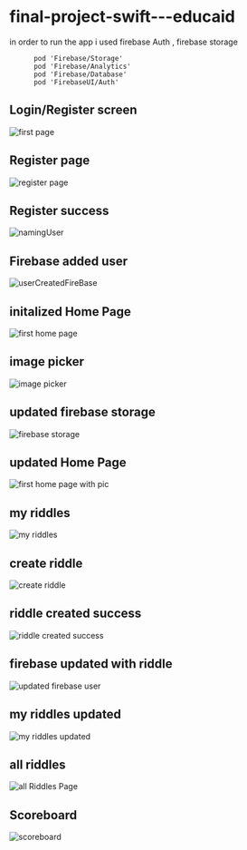 # final-project-swift---educaid

in order to run the app i used firebase Auth , firebase storage 
```
      pod 'Firebase/Storage'
      pod 'Firebase/Analytics'
      pod 'Firebase/Database'
      pod 'FirebaseUI/Auth'
```

## Login/Register screen
![first page](https://user-images.githubusercontent.com/74798510/124409661-6d410800-dd51-11eb-8b79-a2910bb029ca.png)


## Register page
![register page](https://user-images.githubusercontent.com/74798510/124409676-6fa36200-dd51-11eb-9da5-5cf59a519c9c.png)
 
 
## Register success
![namingUser](https://user-images.githubusercontent.com/74798510/124409675-6f0acb80-dd51-11eb-9115-cd7b121e8fdd.png)

## Firebase added user
![userCreatedFireBase](https://user-images.githubusercontent.com/74798510/124410498-497ec180-dd53-11eb-937c-f3ffdbbca6b4.png)

## initalized Home Page
![first home page](https://user-images.githubusercontent.com/74798510/124409660-6ca87180-dd51-11eb-92e6-facbeacc06c4.png)

## image picker
![image picker](https://user-images.githubusercontent.com/74798510/124409662-6d410800-dd51-11eb-91c7-a9ec5e4547d1.png)

## updated firebase storage
![firebase storage](https://user-images.githubusercontent.com/74798510/124410718-bdb96500-dd53-11eb-91ab-4763f85f97b6.png)

## updated Home Page
![first home page with pic](https://user-images.githubusercontent.com/74798510/124409658-6c0fdb00-dd51-11eb-882e-f97e50b61a71.png)

## my riddles
![my riddles](https://user-images.githubusercontent.com/74798510/124409673-6f0acb80-dd51-11eb-972c-db5a4f59fd9f.png)

## create riddle
![create riddle](https://user-images.githubusercontent.com/74798510/124409682-716d2580-dd51-11eb-983a-90ff98620cc9.png)

## riddle created success
![riddle created success](https://user-images.githubusercontent.com/74798510/124409677-6fa36200-dd51-11eb-9946-0dd84e39c159.png)

## firebase updated with riddle
![updated firebase user](https://user-images.githubusercontent.com/74798510/124410500-4a175800-dd53-11eb-8f11-8eabb0a0f56a.png)

## my riddles updated
![my riddles updated](https://user-images.githubusercontent.com/74798510/124409670-6e723500-dd51-11eb-9ef2-f8c70fe0dffb.png)

## all riddles
![all Riddles Page](https://user-images.githubusercontent.com/74798510/124409679-703bf880-dd51-11eb-95ef-392d6c1007d7.png)

## Scoreboard
![scoreboard](https://user-images.githubusercontent.com/74798510/124409678-703bf880-dd51-11eb-98f3-1d9c72472511.png)
